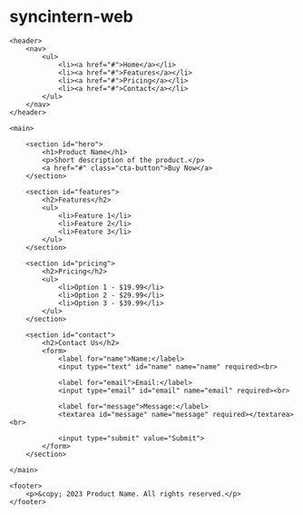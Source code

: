 # syncintern-web
<!DOCTYPE html>
<html>
<head>
	<title>Product Landing Page</title>
	<meta charset="utf-8">
	<meta name="viewport" content="width=device-width, initial-scale=1.0">
	<style>
		/* Add your styles here */
	</style>
</head>
<body>

	<header>
		<nav>
			<ul>
				<li><a href="#">Home</a></li>
				<li><a href="#">Features</a></li>
				<li><a href="#">Pricing</a></li>
				<li><a href="#">Contact</a></li>
			</ul>
		</nav>
	</header>

	<main>

		<section id="hero">
			<h1>Product Name</h1>
			<p>Short description of the product.</p>
			<a href="#" class="cta-button">Buy Now</a>
		</section>

		<section id="features">
			<h2>Features</h2>
			<ul>
				<li>Feature 1</li>
				<li>Feature 2</li>
				<li>Feature 3</li>
			</ul>
		</section>

		<section id="pricing">
			<h2>Pricing</h2>
			<ul>
				<li>Option 1 - $19.99</li>
				<li>Option 2 - $29.99</li>
				<li>Option 3 - $39.99</li>
			</ul>
		</section>

		<section id="contact">
			<h2>Contact Us</h2>
			<form>
				<label for="name">Name:</label>
				<input type="text" id="name" name="name" required><br>

				<label for="email">Email:</label>
				<input type="email" id="email" name="email" required><br>

				<label for="message">Message:</label>
				<textarea id="message" name="message" required></textarea><br>

				<input type="submit" value="Submit">
			</form>
		</section>

	</main>

	<footer>
		<p>&copy; 2023 Product Name. All rights reserved.</p>
	</footer>

</body>
</html>
